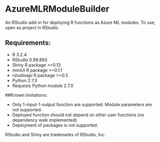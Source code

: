 # AzureMLRModuleBuilder

An RStudio add-in for deploying R functions as Azure ML modules. To use, open as project in RStudio.

## Requirements:
* R 3.2.4
* RStudio 0.99.893
* Shiny R package >=0.13
* miniUI R package >=0.1.1
* rstudioapi R package >=0.5
* Python 2.7.3
* Requests Python module 2.7.0

##Known limitations:
* Only 1-input-1-output function are supported. Module parameters are not supported.
* Deployed function should not depend on other user functions (no dependency walk implemented)
* Deployment of packages is not supported.
  
RStudio and Shiny are trademarks of RStudio, Inc.
